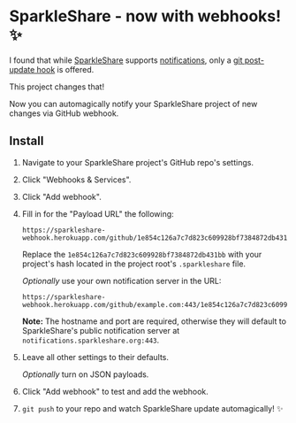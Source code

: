 # SparkleShare - now with webhooks! :sparkles:

I found that while [SparkleShare](http://sparkleshare.org/) supports [notifications](https://github.com/hbons/SparkleShare/wiki/Notification-service), only a [git post-update hook](https://github.com/hbons/sparkleshare-git-hook/blob/master/post-update) is offered.

This project changes that!

Now you can automagically notify your SparkleShare project of new changes via GitHub webhook.

## Install

1. Navigate to your SparkleShare project's GitHub repo's settings.
2. Click "Webhooks & Services".
3. Click "Add webhook".
4. Fill in for the "Payload URL" the following:

   ```
   https://sparkleshare-webhook.herokuapp.com/github/1e854c126a7c7d823c609928bf7384872db431bb
   ```

   Replace the `1e854c126a7c7d823c609928bf7384872db431bb` with your project's hash located in the project root's `.sparkleshare` file.

   *Optionally* use your own notification server in the URL:

   ```
   https://sparkleshare-webhook.herokuapp.com/github/example.com:443/1e854c126a7c7d823c609928bf7384872db431bb
   ```

   **Note:** The hostname and port are required, otherwise they will default to SparkleShare's public notification server at `notifications.sparkleshare.org:443`.

5. Leave all other settings to their defaults.

   *Optionally* turn on JSON payloads.

6. Click "Add webhook" to test and add the webhook.
7. `git push` to your repo and watch SparkleShare update automagically! :sparkles:
